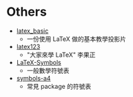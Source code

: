# Others

- [latex_basic](./Others/latex_basic.pdf)
	- 一份使用 LaTeX 做的基本教學投影片
- [latex123](./Others/latex123.pdf)
	- "大家來學 LaTeX" 李果正
- [LaTeX-Symbols](./Others/LaTeX-Symbols.pdf)
	- 一般數學符號表
- [symbols-a4](./Others/symbols-a4.pdf)
	- 常見 package 的符號表